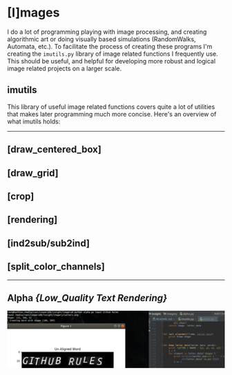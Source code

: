# [I]mages
I do a lot of programming playing with image processing, and creating algorithmic art
or doing visually based simulations (RandomWalks, Automata, etc.). To facilitate the
process of creating these programs I'm creating the ``imutils.py`` library of image
related functions I frequently use. This should be useful, and helpful for developing
more robust and logical image related projects on a larger scale. 

## imutils
This library of useful image related functions covers quite a lot of utilities that
makes later programming much more concise. Here's an overview of what imutils holds:
 ________________________
 [**draw_centered_box**] 
-------------------------
 [**draw_grid**]         
------------------------
 [**crop**]
------------------------
 [**rendering**]
------------------------
 [**ind2sub/sub2ind**]
------------------------
 [**split_color_channels**]
------------------------
___________________________

## Alpha *{Low_Quality Text Rendering}*
![text](https://raw.githubusercontent.com/TylersDurden/insight/master/TextRendering.png)
